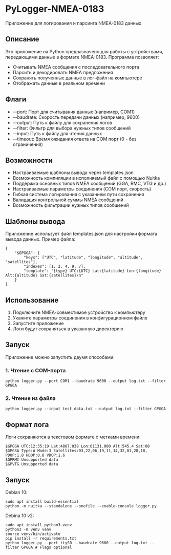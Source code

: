 # PyLogger-NMEA-0183
Приложение для логирования и парсинга NMEA-0183 данных

## Описание
Это приложение на Python предназначено для работы с устройствами, передающими данные в формате NMEA-0183. Программа позволяет:
- Считывать NMEA сообщения с последовательного порта
- Парсить и декодировать NMEA предложения
- Сохранять полученные данные в лог-файл на компьютере
- Отображать данные в реальном времени

## Флаги
- --port: Порт для считывания данных (например, COM1)
- --baudrate: Скорость передачи данных (например, 9600)
- --output: Путь к файлу для сохранения логов
- --filter: Фильтр для выбора нужных типов сообщений
- --input: Путь к файлу для чтения данных
- --timeout: Время ожидания ответа на COM порт (0 - без ограничения)


## Возможности
- Настраиваемые шаблоны вывода через templates.json
- Возможность компиляции в исполняемый файл с помощью Nuitka
- Поддержка основных типов NMEA сообщений (GGA, RMC, VTG и др.)
- Настраиваемые параметры соединения (COM порт, скорость)
- Гибкая система логирования с указанием пути сохранения
- Валидация контрольной суммы NMEA сообщений
- Возможность фильтрации нужных типов сообщений

## Шаблоны вывода
Приложение использует файл templates.json для настройки формата вывода данных. Пример файла:

```
{
    "$GPGGA": {
        "keys": ["UTC", "latitude", "longitude", "altitude", "satellites"],
        "indexes": [1, 2, 4, 9, 7],
        "template": "{type} UTC:{UTC} Lat:{latitude} Lon:{longitude} Alt:{altitude} Sat:{satellites}\n"
    }
}
```

## Использование
1. Подключите NMEA-совместимое устройство к компьютеру
2. Укажите параметры соединения в конфигурационном файле
3. Запустите приложение
4. Логи будут сохраняться в указанную директорию

## Запуск
Приложение можно запустить двумя способами:

### 1. Чтение с COM-порта

```
python logger.py --port COM1 --baudrate 9600 --output log.txt --filter GPGGA
```

### 2. Чтение из файла

```
python logger.py --input test_data.txt --output log.txt --filter GPGGA
```



## Формат лога
Логи сохраняются в текстовом формате с метками времени:

```
$GPGGA UTC:12:35:19 Lat:4807.038 Lon:01131.000 Alt:545.4 Sat:08
$GPGSA Type:A Mode:3 Satellites:03,22,06,19,11,14,32,01,28,18, PDOP:1.8 HDOP:0.8 VDOP:1.6
$GPRMC Unsupported data
$GPVTG Unsupported data
```

## Запуск
Debian 10:
```
sudo apt install build-essential
python -m nuitka --standalone --onefile --enable-console logger.py
```

Debina 10 v2:
```
sudo apt install python3-venv
python3 -m venv venv
source venv/bin/activate
pip install -r requirements.txt
python logger.py --port ttyS0 --baudrate 9600 --output log.txt --filter GPGGA # Flags optional
```




